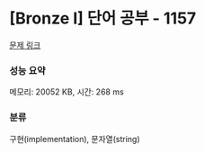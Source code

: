 # [Bronze I] 단어 공부 - 1157 

[문제 링크](https://www.acmicpc.net/problem/1157) 

### 성능 요약

메모리: 20052 KB, 시간: 268 ms

### 분류

구현(implementation), 문자열(string)

